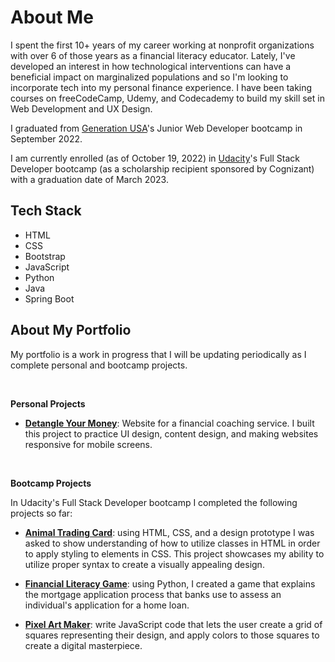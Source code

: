 # About Me
I spent the first 10+ years of my career working at nonprofit organizations with over 6 of those years as a financial literacy educator. Lately, I've developed an interest in how technological interventions can have a beneficial impact on marginalized populations and so I'm looking to incorporate tech into my personal finance experience. I have been taking courses on freeCodeCamp, Udemy, and Codecademy to build my skill set in Web Development and UX Design. 

I graduated from [Generation USA](https://usa.generation.org/)'s Junior Web Developer bootcamp in September 2022.

I am currently enrolled (as of October 19, 2022) in [Udacity](https://www.udacity.com/course/full-stack-web-developer-nanodegree--nd0044)'s Full Stack Developer bootcamp (as a scholarship recipient sponsored by Cognizant) with a graduation date of March 2023.

## Tech Stack
- HTML
- CSS
- Bootstrap
- JavaScript
- Python
- Java
- Spring Boot

## About My Portfolio
My portfolio is a work in progress that I will be updating periodically as I complete personal and bootcamp projects.

<br>

**Personal Projects**

- **[Detangle Your Money](https://github.com/Shailean/detangle-your-money)**: Website for a financial coaching service. I built this project to practice UI design, content design, and making websites responsive for mobile screens.

<br>

**Bootcamp Projects**

In Udacity's Full Stack Developer bootcamp I completed the following projects so far:

- **[Animal Trading Card](https://github.com/Shailean/portfolio/tree/main/school-projects/1-animal-trading-card)**: using HTML, CSS, and a design prototype I was asked to show understanding of how to utilize classes in HTML in order to apply styling to elements in CSS. This project showcases my ability to utilize proper syntax to create a visually appealing design.

- **[Financial Literacy Game](https://github.com/Shailean/portfolio/tree/main/school-projects/2-financial-lit-mortgages)**: using Python, I created a game that explains the mortgage application process that banks use to assess an individual's application for a home loan. 

- **[Pixel Art Maker](https://github.com/Shailean/pixel-art-maker)**: write JavaScript code that lets the user create a grid of squares representing their design, and apply colors to those squares to create a digital masterpiece. 
